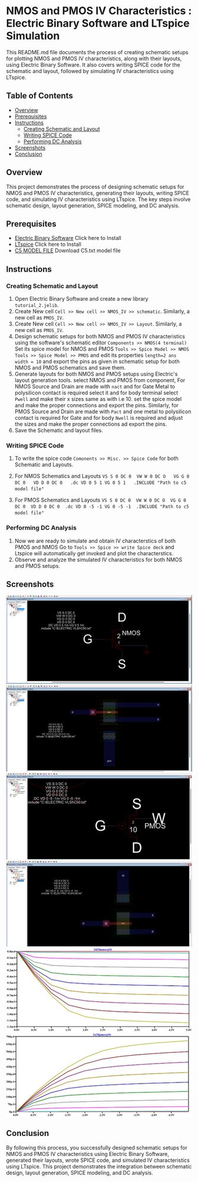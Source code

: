 
# NMOS and PMOS IV Characteristics : Electric Binary Software and LTspice Simulation

This README.md file documents the process of creating schematic setups for plotting NMOS and PMOS IV characteristics, along with their layouts, using Electric Binary Software. It also covers writing SPICE code for the schematic and layout, followed by simulating IV characteristics using LTspice.

## Table of Contents
- [Overview](#overview)
- [Prerequisites](#prerequisites)
- [Instructions](#instructions)
  - [Creating Schematic and Layout](#creating-schematic-and-layout)
  - [Writing SPICE Code](#writing-spice-code)
  - [Performing DC Analysis](#performing-dc-analysis)
- [Screenshots](#screenshots)
- [Conclusion](#conclusion)

## Overview
This project demonstrates the process of designing schematic setups for NMOS and PMOS IV characteristics, generating their layouts, writing SPICE code, and simulating IV characteristics using LTspice. The key steps involve schematic design, layout generation, SPICE modeling, and DC analysis.

## Prerequisites
- [Electric Binary Software](https://link-to-electric.com) Click here to Install
- [LTspice](https://www.analog.com/en/design-center/design-tools-and-calculators/simulation-tools/lts.html) Click here to Install
- [C5 MODEL FILE](http://cmosedu.com/videos/electric/tutorial2/C5_models.txt) Download C5.txt model file 

## Instructions

### Creating Schematic and Layout
1. Open Electric Binary Software and create a new library `tutorial_2.jelib`.
2. Create New cell `Cell >> New cell >> NMOS_IV >> schematic`. Similarly, a new cell as `PMOS_IV`.
3. Create New cell `Cell >> New cell >> NMOS_IV >> Layout`. Similarly, a new cell as `PMOS_IV`.
4. Design schematic setups for both NMOS and PMOS IV characteristics using the software's schematic editor `Components >> NMOS(4 terminal) `
    Set its spice model for NMOS and PMOS  `Tools >> Spice Model >> NMOS` `Tools >> Spice Model >> PMOS` and edit its properties `length=2 ans width = 10`
    and export the pins as given in schematic setup for both NMOS and PMOS schematics and save them.
4. Generate layouts for both NMOS and PMOS setups using Electric's layout generation tools.
    select NMOS and PMOS from component, For NMOS Source and Drain are made with `nact` and for Gate Metal to polysilicon contact is required select it        and for body terminal select `Pwell` and make their x sizes same as with i.e 10. set the spice model and make the proper connections and export the        pins. 
    Similarly, for PMOS Source and Drain are made with `Pact` and one metal to polysilicon contact is required for Gate and for body `Nwell` is required       and adjust the sizes and make the proper connections ad export the pins. 
5. Save the Schematic and layout files.

### Writing SPICE Code
1. To write the spice code `Comonents >> Misc. >> Spice Code` for both Schematic and Layouts.
2. For NMOS Schematics and Layouts 
   `VS S 0 DC 0 
    VW W 0 DC O  
    VG G 0 DC 0  
    VD D 0 DC 0  
    .dc VD 0 5 1 VG 0 5 1  
    .INCLUDE "Path to c5 model file" ` 

2. For PMOS Schematics and Layouts 
   `VS S 0 DC 0 
    VW W 0 DC O 
    VG G 0 DC 0 
    VD D 0 DC 0 
    .dc VD 0 -5 -1 VG 0 -5 -1 
    .INCLUDE "Path to c5 model file" `

### Performing DC Analysis
1. Now we are ready to simulate and obtain IV characterstics of both PMOS and NMOS
   Go to `Tools >> Spice >> write Spice deck` and Ltspice will automatically get invoked and plot the characterstics.
5. Observe and analyze the simulated IV characteristics for both NMOS and PMOS setups.

## Screenshots
![NMOS SCHEMATIC SETUP ](https://github.com/afzalamu/eletric-vlsi/blob/main/IV_CHARACTERSTICS_NMOS%26PMOS/images/NMOS_SchematicSetup.png)
![NMOS LAYOUT SETUP ](https://github.com/afzalamu/eletric-vlsi/blob/main/IV_CHARACTERSTICS_NMOS%26PMOS/images/NMOS_LayoutSetup.png)
![PMOS SCHEMATIC SETUP ](https://github.com/afzalamu/eletric-vlsi/blob/main/IV_CHARACTERSTICS_NMOS%26PMOS/images/PMOS_SchematicSetup.png)
![PMOS LAYOUT SETUP ](https://github.com/afzalamu/eletric-vlsi/blob/main/IV_CHARACTERSTICS_NMOS%26PMOS/images/PMOS_LayoutSetup.png)
![NMOS IV CHARACTERSTICS](https://github.com/afzalamu/eletric-vlsi/blob/main/IV_CHARACTERSTICS_NMOS%26PMOS/images/NMOS_iD.jpg)
![PMOS IV CHARACTERSTICS](https://github.com/afzalamu/eletric-vlsi/blob/main/IV_CHARACTERSTICS_NMOS%26PMOS/images/PMOS_IS.jpg)

## Conclusion
By following this process, you successfully designed schematic setups for NMOS and PMOS IV characteristics using Electric Binary Software, generated their layouts, wrote SPICE code, and simulated IV characteristics using LTspice. This project demonstrates the integration between schematic design, layout generation, SPICE modeling, and DC analysis.
